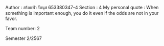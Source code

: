 Author : สร้อยฟ้า รักนุช 653380347-4
Section : 4
My personal quote : When something is important enough, you do it even if the odds are not in your favor.


Team number: 2

Semester 2/2567